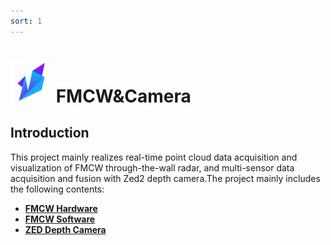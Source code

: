 ```yaml
---
sort: 1
---
```


#   <img src="https://raw.githubusercontent.com/DeepWiSe888/AIWiSeDoc/main/img/AIWISE.png" width="66" height="66"/>  FMCW&Camera

## Introduction
This project mainly realizes real-time point cloud data acquisition and visualization of FMCW through-the-wall radar, and multi-sensor data acquisition and fusion  with Zed2 depth camera.The project mainly includes the following contents:  
* **[FMCW Hardware](https://deepwise888.github.io/AIWiSeDoc//FMCW&Camera/1.fmcw_hardware.html)**
* **[FMCW Software](https://deepwise888.github.io/AIWiSeDoc//FMCW&Camera/2.fmcw_software.html)**
* **[ZED Depth Camera](https://deepwise888.github.io/AIWiSeDoc//FMCW&Camera/3.zed2_camera.html)**

